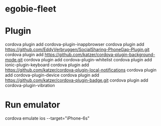 # egobie-fleet

# Plugin
cordova plugin add cordova-plugin-inappbrowser
cordova plugin add https://github.com/EddyVerbruggen/SocialSharing-PhoneGap-Plugin.git
cordova plugin add https://github.com/katzer/cordova-plugin-background-mode.git
cordova plugin add cordova-plugin-whitelist
cordova plugin add ionic-plugin-keyboard
cordova plugin add https://github.com/katzer/cordova-plugin-local-notifications
cordova plugin add cordova-plugin-device
cordova plugin add https://github.com/katzer/cordova-plugin-badge.git
cordova plugin add cordova-plugin-vibration


# Run emulator
cordova emulate ios --target="iPhone-6s"